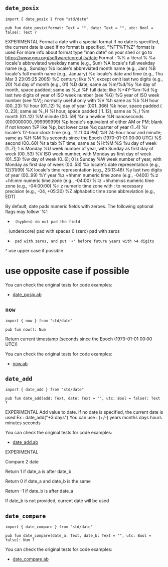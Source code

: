 ## `date_posix`

```ab
import { date_posix } from "std/date"
```

```ab
pub fun date_posix(format: Text = "", date: Text = "", utc: Bool = false): Text ? 
```

EXPERIMENTAL
Format a date with a special format
If no date is specified, the current date is used
If no format is specified, "%FT%T%Z" format is used
For more info about format type "man date" on your shell or go to https://www.gnu.org/software/coreutils/date
Format :
%%     a literal %
%a     locale's abbreviated weekday name (e.g., Sun)
%A     locale's full weekday name (e.g., Sunday)
%b     locale's abbreviated month name (e.g., Jan)
%B     locale's full month name (e.g., January)
%c     locale's date and time (e.g., Thu Mar  3 23:05:25 2005)
%C     century; like %Y, except omit last two digits (e.g., 20)
%d     day of month (e.g., 01)
%D     date; same as %m/%d/%y
%e     day of month, space padded; same as %_d
%F     full date; like %+4Y-%m-%d
%g     last two digits of year of ISO week number (see %G)
%G     year of ISO week number (see %V); normally useful only with %V
%h     same as %b
%H     hour (00..23)
%I     hour (01..12)
%j     day of year (001..366)
%k     hour, space padded ( 0..23); same as %_H
%l     hour, space padded ( 1..12); same as %_I
%m     month (01..12)
%M     minute (00..59)
%n     a newline
%N     nanoseconds (000000000..999999999)
%p     locale's equivalent of either AM or PM; blank if not known
%P     like %p, but lower case
%q     quarter of year (1..4)
%r     locale's 12-hour clock time (e.g., 11:11:04 PM)
%R     24-hour hour and minute; same as %H:%M
%s     seconds since the Epoch (1970-01-01 00:00 UTC)
%S     second (00..60)
%t     a tab
%T     time; same as %H:%M:%S
%u     day of week (1..7); 1 is Monday
%U     week number of year, with Sunday as first day of week (00..53)
%V     ISO week number, with Monday as first day of week (01..53)
%w     day of week (0..6); 0 is Sunday
%W     week number of year, with Monday as first day of week (00..53)
%x     locale's date representation (e.g., 12/31/99)
%X     locale's time representation (e.g., 23:13:48)
%y     last two digits of year (00..99)
%Y     year
%z     +hhmm numeric time zone (e.g., -0400)
%:z    +hh:mm numeric time zone (e.g., -04:00)
%::z   +hh:mm:ss numeric time zone (e.g., -04:00:00)
%:::z  numeric time zone with : to necessary precision (e.g., -04, +05:30)
%Z     alphabetic time zone abbreviation (e.g., EDT)

By default, date pads numeric fields with zeroes.  The following optional flags may follow '%':

-      (hyphen) do not pad the field
_      (underscore) pad with spaces
0      (zero) pad with zeros
+      pad with zeros, and put '+' before future years with >4 digits
^      use upper case if possible
#      use opposite case if possible



You can check the original tests for code examples:
* [date_posix.ab](https://github.com/amber-lang/amber/blob/0.3.5-alpha/src/tests/stdlib/date_posix.ab)

## `now`

```ab
import { now } from "std/date"
```

```ab
pub fun now(): Num 
```

Return current timestamp (seconds since the Epoch (1970-01-01 00:00 UTC))



You can check the original tests for code examples:
* [now.ab](https://github.com/amber-lang/amber/blob/0.3.5-alpha/src/tests/stdlib/now.ab)

## `date_add`

```ab
import { date_add } from "std/date"
```

```ab
pub fun date_add(add: Text, date: Text = "", utc: Bool = false): Text ? 
```

EXPERIMENTAL
Add value to date.
If no date is specified, the current date is used
Ex : date_add("+3 days")
You can use :
(+/-)
years
months
days
hours
minutes
seconds



You can check the original tests for code examples:
* [date_add.ab](https://github.com/amber-lang/amber/blob/0.3.5-alpha/src/tests/stdlib/date_add.ab)

EXPERIMENTAL


Compare 2 date

Return 1 if date_a is after date_b

Return 0 if date_a and date_b is the same

Return -1 if date_b is after date_a

If date_b is not provided, current date will be used

## `date_compare`

```ab
import { date_compare } from "std/date"
```

```ab
pub fun date_compare(date_a: Text, date_b: Text = "", utc: Bool = false): Num ? 
```

You can check the original tests for code examples:
* [date_compare.ab](https://github.com/amber-lang/amber/blob/0.3.5-alpha/src/tests/stdlib/date_compare.ab)

